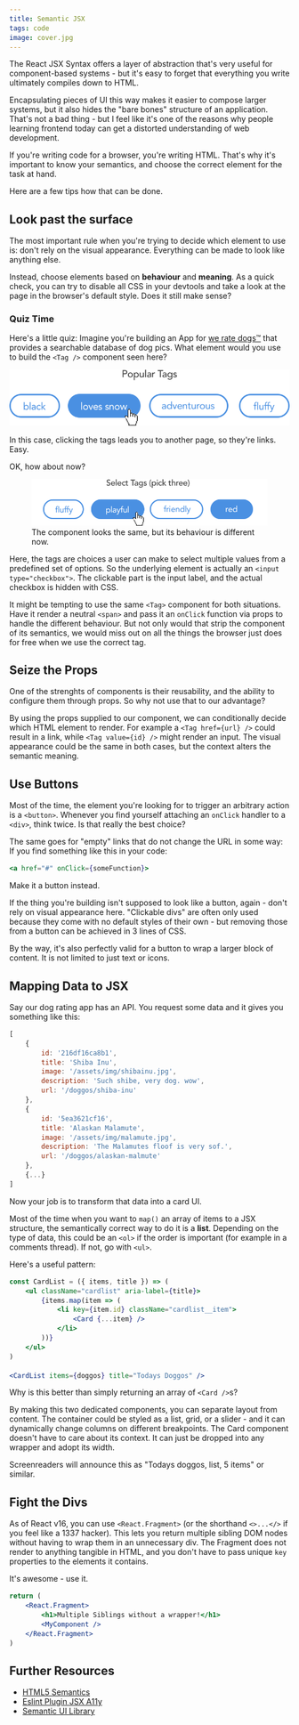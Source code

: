 ```yaml
---
title: Semantic JSX
tags: code
image: cover.jpg
---
```


<p class="lead">The React JSX Syntax offers a layer of abstraction that's very useful for component-based systems - but it's easy to forget that everything you write ultimately compiles down to HTML.</p>

Encapsulating pieces of UI this way makes it easier to compose larger systems, but it also hides the "bare bones" structure of an application. That's not a bad thing - but I feel like it's one of the reasons why people learning frontend today can get a distorted understanding of web development.

If you're writing code for a browser, you're writing HTML. That's why it's important to know your semantics, and choose the correct element for the task at hand.

Here are a few tips how that can be done.

## Look past the surface

The most important rule when you're trying to decide which element to use is: don't rely on the visual appearance. Everything can be made to look like anything else. 

Instead, choose elements based on **behaviour** and **meaning**. As a quick check, you can try to disable all CSS in your devtools and take a look at the page in the browser's default style. Does it still make sense?

### Quiz Time

Here's a little quiz: Imagine you're building an App for [we rate dogs™](https://twitter.com/dog_rates) that provides a searchable database of dog pics. What element would you use to build the `<Tag />` component seen here?

![four tags with different dog attributes, labelled "Popular Tags"](tags1.png)

In this case, clicking the tags leads you to another page, so they're links. Easy. 

OK, how about now?

<figure>
    <img src="tags2.png" alt="another set of tags that looks the same, labelled 'Select Tags (pick three)'">
    <figcaption>The component looks the same, but its behaviour is different now.</figcaption>
</figure>

Here, the tags are choices a user can make to select multiple values from a predefined set of options. So the underlying element is actually an `<input type="checkbox">`. The clickable part is the input label, and the actual checkbox is hidden with CSS.

It might be tempting to use the same `<Tag>` component for both situations. Have it render a neutral `<span>` and pass it an `onClick` function via props to handle the different behaviour.
But not only would that strip the component of its semantics, we would miss out on all the things the browser just does for free when we use the correct tag.

## Seize the Props

One of the strenghts of components is their reusability, and the ability to configure them through props. So why not use that to our advantage?

By using the props supplied to our component, we can conditionally decide which HTML element to render. For example a `<Tag href={url} />` could result in a link, while `<Tag value={id} />` might render an input. The visual appearance could be the same in both cases, but the context alters the semantic meaning.

## Use Buttons

Most of the time, the element you're looking for to trigger an arbitrary action is a `<button>`. Whenever you find yourself attaching an `onClick` handler to a `<div>`, think twice. Is that really the best choice? 

The same goes for "empty" links that do not change the URL in some way: If you find something like this in your code:

```jsx
<a href="#" onClick={someFunction}>
``` 
Make it a button instead. 

If the thing you're building isn't supposed to look like a button, again - don't rely on visual appearance here. "Clickable divs" are often only used because they come with no default styles of their own - but removing those from a button can be achieved in 3 lines of CSS.

By the way, it's also perfectly valid for a button to wrap a larger block of content. It is not limited to just text or icons. 

## Mapping Data to JSX

Say our dog rating app has an API. You request some data and it gives you something like this:

```js
[
    {
        id: '216df16ca8b1',
        title: 'Shiba Inu',
        image: '/assets/img/shibainu.jpg',
        description: 'Such shibe, very dog. wow',
        url: '/doggos/shiba-inu'
    },
    {
        id: '5ea3621cf16',
        title: 'Alaskan Malamute',
        image: '/assets/img/malamute.jpg',
        description: 'The Malamutes floof is very sof.',
        url: '/doggos/alaskan-malmute'
    },
    {...}
]
```
Now your job is to transform that data into a card UI.

Most of the time when you want to `map()` an array of items to a JSX structure, the semantically correct way to do it is a **list**. Depending on the type of data, this could be an `<ol>` if the order is important (for example in a comments thread). If not, go with `<ul>`.

Here's a useful pattern:

```jsx
const CardList = ({ items, title }) => (
    <ul className="cardlist" aria-label={title}>
        {items.map(item => (
            <li key={item.id} className="cardlist__item">
                <Card {...item} />
            </li>
        ))}
    </ul>
)

<CardList items={doggos} title="Todays Doggos" />
```

Why is this better than simply returning an array of `<Card />`s?

By making this two dedicated components, you can separate layout from content.
The container could be styled as a list, grid, or a slider - and it can dynamically change columns on different breakpoints. The Card component doesn't have to care about its context. It can just be dropped into any wrapper and adopt its width.

Screenreaders will announce this as "Todays doggos, list, 5 items" or similar.

## Fight the Divs

As of React v16, you can use `<React.Fragment>` (or the shorthand `<>...</>` if you feel like a 1337 hacker). This lets you return multiple sibling DOM nodes without having to wrap them in an unnecessary div. The Fragment does not render to anything tangible in HTML, and you don't have to pass unique `key` properties to the elements it contains. 

It's awesome - use it.

```jsx
return (
    <React.Fragment>
        <h1>Multiple Siblings without a wrapper!</h1>
        <MyComponent />
    </React.Fragment>
)
```

## Further Resources

* [HTML5 Semantics](http://html5doctor.com/lets-talk-about-semantics/)
* [Eslint Plugin JSX A11y](https://www.npmjs.com/package/eslint-plugin-jsx-a11y)
* [Semantic UI Library](https://react.semantic-ui.com/introduction)